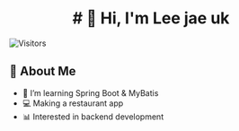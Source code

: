 <h1 align="center">
  # 👋 Hi, I'm Lee jae uk
</h1>

![Visitors](https://hits.seeyoufarm.com/api/count/incr/badge.svg?url=https://github.com/sjrnfl1746&count_bg=%2379C83D&title_bg=%23555555&icon=github.svg&icon_color=%23E7E7E7&title=visits&edge_flat=false)

## 🚀 About Me
- 🌱 I’m learning Spring Boot & MyBatis
- 💻 Making a restaurant app
- 📊 Interested in backend development

<!--
**sjrnfl1746/sjrnfl1746** is a ✨ _special_ ✨ repository because its `README.md` (this file) appears on your GitHub profile.

Here are some ideas to get you started:

- 🔭 I’m currently working on ...
- 🌱 I’m currently learning ...
- 👯 I’m looking to collaborate on ...
- 🤔 I’m looking for help with ...
- 💬 Ask me about ...
- 📫 How to reach me: ...
- 😄 Pronouns: ...
- ⚡ Fun fact: ...
-->
